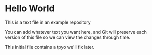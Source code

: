 # Hello World

This is a text file in an example repository

You can add whatever text you want here, and
Git will preserve each version of this file
so we can view the changes through time.

This initial file contains a tpyo we'll fix
later.
